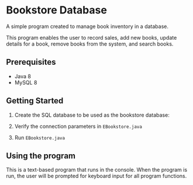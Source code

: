 # Bookstore Database
A simple program created to manage book inventory in a database.

This program enables the user to record sales, add new books, update details for a book, remove books from the system, and search books.

## Prerequisites

* Java 8
* MySQL 8


## Getting Started
1. Create the SQL database to be used as the bookstore database:


2. Verify the connection parameters in `EBookstore.java`
3. Run `EBookstore.java`

## Using the program
This is a text-based program that runs in the console. When the program is run, the user will be prompted for keyboard input for all program functions.
